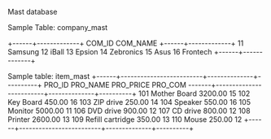 Mast database

Sample Table: company_mast

+------+-------------+
 COM_ID COM_NAME
+------+-------------+
    11 Samsung
    12 iBall
    13 Epsion
    14 Zebronics
    15 Asus
    16 Frontech
+------+-------------+



Sample table: item_mast
+------+-------------------------+--------------+----------+
PRO_ID   PRO_NAME                     PRO_PRICE    PRO_COM
-------+-------------------------+--------------+----------+
    101 Mother Board                    3200.00         15
    102 Key Board                        450.00         16
    103 ZIP drive                        250.00         14
    104 Speaker                          550.00         16
    105 Monitor                         5000.00         11
    106 DVD drive                        900.00         12
    107 CD drive                         800.00         12
    108 Printer                         2600.00         13
    109 Refill cartridge                 350.00         13
    110 Mouse                            250.00         12
+------+-------------------------+--------------+----------+